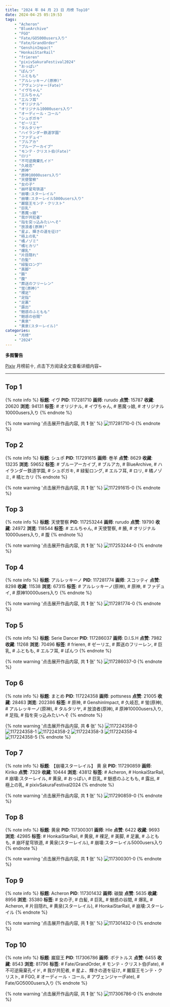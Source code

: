 ```yaml
---
title: "2024 年 04 月 23 日 月榜 Top10"
date: 2024-04-25 05:19:53
tags:
    - "Acheron"
    - "BlueArchive"
    - "FGO"
    - "Fate/GO5000users入り"
    - "Fate/GrandOrder"
    - "GenshinImpact"
    - "HonkaiStarRail"
    - "frieren"
    - "pixivSakuraFestival2024"
    - "おっぱい"
    - "ぱんつ"
    - "ふともも"
    - "アルレッキーノ(原神)"
    - "アヴェンジャー(Fate)"
    - "イヴちゃん"
    - "エルちゃん"
    - "エルフ耳"
    - "オリジナル"
    - "オリジナル10000users入り"
    - "オーディール・コール"
    - "シュポガキ"
    - "ゼーリエ"
    - "タルタリヤ"
    - "ハイランダー鉄道学園"
    - "ファデュイ"
    - "ブルアカ"
    - "ブルーアーカイブ"
    - "モンテ・クリスト伯(Fate)"
    - "ロリ"
    - "不可逆廃棄孔イド"
    - "久岐忍"
    - "原神"
    - "原神10000users入り"
    - "天使警察"
    - "女の子"
    - "崩坏星穹铁道"
    - "崩壊:スターレイル"
    - "崩壊:スターレイル5000users入り"
    - "巌窟王モンテ・クリスト"
    - "巨乳"
    - "悪魔っ娘"
    - "我が共犯者"
    - "指を突っ込みたいへそ"
    - "放浪者(原神)"
    - "星よ、輝きの道を征け"
    - "極上の乳"
    - "橘ノゾミ"
    - "橘ヒカリ"
    - "爆乳"
    - "片目隠れ"
    - "白髪"
    - "緑髪ロング"
    - "美脚"
    - "腋"
    - "腹"
    - "葬送のフリーレン"
    - "蛍(原神)"
    - "裸足"
    - "足指"
    - "足裏"
    - "露出"
    - "魅惑のふともも"
    - "魅惑の谷間"
    - "黄泉"
    - "黄泉(スターレイル)"
categories:
    - "月榜"
    - "2024"
---
```


<i class="fa fa-triangle-exclamation"></i>**多图警告**<i class="fa fa-triangle-exclamation"></i>

[Pixiv](https://www.pixiv.net/) 月榜前十, 点击下方阅读全文查看详细内容~

<!-- more -->

---

## Top 1

{% note info %}
**标题**: イヴ
**PID**: 117281710 **画师**: rurudo
**点赞**: 15787 **收藏**: 20620 **浏览**: 94131
**标签**: # オリジナル, # イヴちゃん, # 悪魔っ娘, # オリジナル10000users入り
{% endnote %}

{% note warning '点击展开作品内容, 共 **1** 张' %}
![117281710-0](https://i.pixiv.re/img-original/img/2024/03/27/00/00/05/117281710_p0.png)
{% endnote %}

## Top 2

{% note info %}
**标题**: シュポ
**PID**: 117291615 **画师**: 巻羊
**点赞**: 8629 **收藏**: 13235 **浏览**: 59652
**标签**: # ブルーアーカイブ, # ブルアカ, # BlueArchive, # ハイランダー鉄道学園, # シュポガキ, # 緑髪ロング, # エルフ耳, # ロリ, # 橘ノゾミ, # 橘ヒカリ
{% endnote %}

{% note warning '点击展开作品内容, 共 **1** 张' %}
![117291615-0](https://i.pixiv.re/img-original/img/2024/03/27/10/59/05/117291615_p0.jpg)
{% endnote %}

## Top 3

{% note info %}
**标题**: 天使警察
**PID**: 117253244 **画师**: rurudo
**点赞**: 19790 **收藏**: 24972 **浏览**: 118544
**标签**: # エルちゃん, # 天使警察, # 腋, # オリジナル10000users入り, # 腹
{% endnote %}

{% note warning '点击展开作品内容, 共 **1** 张' %}
![117253244-0](https://i.pixiv.re/img-original/img/2024/03/26/00/00/08/117253244_p0.jpg)
{% endnote %}

## Top 4

{% note info %}
**标题**: アルレッキーノ
**PID**: 117281774 **画师**: スコッティ
**点赞**: 8298 **收藏**: 11538 **浏览**: 67315
**标签**: # アルレッキーノ(原神), # 原神, # ファデュイ, # 原神10000users入り
{% endnote %}

{% note warning '点击展开作品内容, 共 **1** 张' %}
![117281774-0](https://i.pixiv.re/img-original/img/2024/03/27/00/00/16/117281774_p0.jpg)
{% endnote %}

## Top 5

{% note info %}
**标题**: Serie Dancer
**PID**: 117286037 **画师**: D.I.S.H
**点赞**: 7982 **收藏**: 11268 **浏览**: 70496
**标签**: # frieren, # ゼーリエ, # 葬送のフリーレン, # 巨乳, # ふともも, # エルフ耳, # ぱんつ
{% endnote %}

{% note warning '点击展开作品内容, 共 **1** 张' %}
![117286037-0](https://i.pixiv.re/img-original/img/2024/03/27/02/55/57/117286037_p0.jpg)
{% endnote %}

## Top 6

{% note info %}
**标题**: まとめ
**PID**: 117224358 **画师**: pottsness
**点赞**: 21005 **收藏**: 28463 **浏览**: 202386
**标签**: # 原神, # GenshinImpact, # 久岐忍, # 蛍(原神), # アルレッキーノ(原神), # タルタリヤ, # 放浪者(原神), # 原神10000users入り, # 足指, # 指を突っ込みたいへそ
{% endnote %}

{% note warning '点击展开作品内容, 共 **6** 张' %}
![117224358-0](https://i.pixiv.re/img-original/img/2024/03/26/01/14/22/117224358_p0.jpg)
![117224358-1](https://i.pixiv.re/img-original/img/2024/03/26/01/14/22/117224358_p1.jpg)
![117224358-2](https://i.pixiv.re/img-original/img/2024/03/26/01/14/22/117224358_p2.jpg)
![117224358-3](https://i.pixiv.re/img-original/img/2024/03/26/01/14/22/117224358_p3.jpg)
![117224358-4](https://i.pixiv.re/img-original/img/2024/03/26/01/14/22/117224358_p4.jpg)
![117224358-5](https://i.pixiv.re/img-original/img/2024/03/26/01/14/22/117224358_p5.jpg)
{% endnote %}

## Top 7

{% note info %}
**标题**: 【崩壊スターレイル】 黄 泉
**PID**: 117290859 **画师**: Kiriko
**点赞**: 7329 **收藏**: 10444 **浏览**: 43812
**标签**: # Acheron, # HonkaiStarRail, # 崩壊:スターレイル, # 黄泉, # おっぱい, # 巨乳, # 魅惑のふともも, # 露出, # 極上の乳, # pixivSakuraFestival2024
{% endnote %}

{% note warning '点击展开作品内容, 共 **1** 张' %}
![117290859-0](https://i.pixiv.re/img-original/img/2024/03/27/10/00/04/117290859_p0.png)
{% endnote %}

## Top 8

{% note info %}
**标题**: 黄泉
**PID**: 117300301 **画师**: Hle
**点赞**: 6422 **收藏**: 9693 **浏览**: 42985
**标签**: # HonkaiStarRail, # 黄泉, # 裸足, # 美脚, # 足裏, # ふともも, # 崩坏星穹铁道, # 黄泉(スターレイル), # 崩壊:スターレイル5000users入り
{% endnote %}

{% note warning '点击展开作品内容, 共 **1** 张' %}
![117300301-0](https://i.pixiv.re/img-original/img/2024/03/27/19/12/25/117300301_p0.jpg)
{% endnote %}

## Top 9

{% note info %}
**标题**: Acheron
**PID**: 117301432 **画师**: 碳酸
**点赞**: 5635 **收藏**: 8956 **浏览**: 35380
**标签**: # 女の子, # 白髪, # 巨乳, # 魅惑の谷間, # 爆乳, # Acheron, # 片目隠れ, # 黄泉(スターレイル), # HonkaiStarRail, # 崩壊:スターレイル
{% endnote %}

{% note warning '点击展开作品内容, 共 **1** 张' %}
![117301432-0](https://i.pixiv.re/img-original/img/2024/03/27/20/00/05/117301432_p0.jpg)
{% endnote %}

## Top 10

{% note info %}
**标题**: 巌窟王
**PID**: 117306786 **画师**: ポテトルス
**点赞**: 6455 **收藏**: 8543 **浏览**: 81796
**标签**: # Fate/GrandOrder, # モンテ・クリスト伯(Fate), # 不可逆廃棄孔イド, # 我が共犯者, # 星よ、輝きの道を征け, # 巌窟王モンテ・クリスト, # FGO, # オーディール・コール, # アヴェンジャー(Fate), # Fate/GO5000users入り
{% endnote %}

{% note warning '点击展开作品内容, 共 **1** 张' %}
![117306786-0](https://i.pixiv.re/img-original/img/2024/03/27/22/47/05/117306786_p0.jpg)
{% endnote %}
